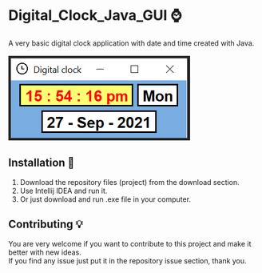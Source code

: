 # Digital_Clock_Java_GUI ⌚ <br />
 A very basic digital clock application with date and time created with Java. <br /> <br />
 ![Screenshot of Digital Clock](https://github.com/Kamran-Dev/Digital_Clock_Java_GUI/blob/main/Screenshot.PNG)  <br />

## Installation 🔌  <br />
1. Download the repository files (project) from the download section.  <br />
2. Use Intellij IDEA and run it.  <br />
3. Or just download and run .exe file in your computer.

## Contributing 💡
You are very welcome if you want to contribute to this project and make it better with new ideas. <br />
If you find any issue just put it in the repository issue section, thank you.
